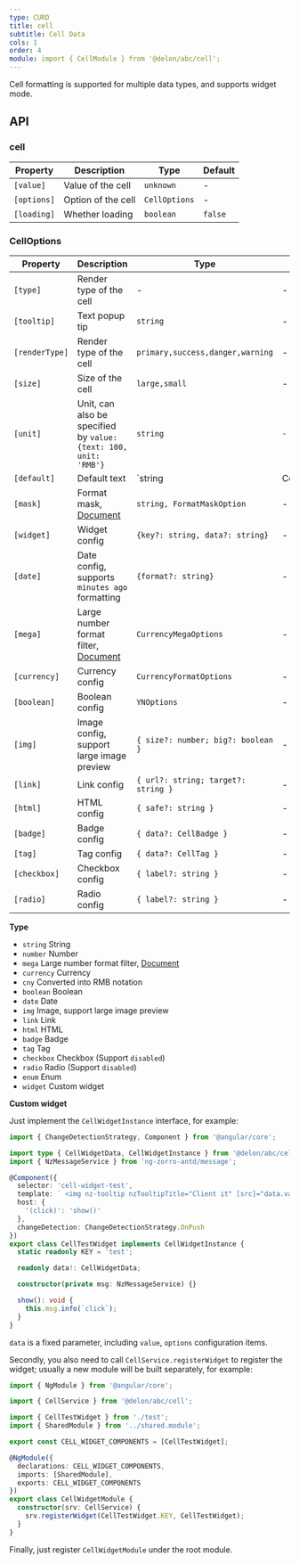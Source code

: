 ```yaml
---
type: CURD
title: cell
subtitle: Cell Data
cols: 1
order: 4
module: import { CellModule } from '@delon/abc/cell';
---
```


Cell formatting is supported for multiple data types, and supports widget mode.

## API

### cell

| Property | Description | Type | Default |
|----------|-------------|------|---------|
| `[value]` | Value of the cell | `unknown` | - |
| `[options]` | Option of the cell | `CellOptions` | - |
| `[loading]` | Whether loading | `boolean` | `false` |

### CellOptions

| Property | Description | Type | Default |
|----------|-------------|------|---------|
| `[type]` | Render type of the cell | - | - |
| `[tooltip]` | Text popup tip  | `string` | - |
| `[renderType]` | Render type of the cell | `primary,success,danger,warning` | - |
| `[size]` | Size of the cell | `large,small` | - |
| `[unit]` | Unit, can also be specified by `value: {text: 100, unit: 'RMB'}` | `string` | `-` |
| `[default]` | Default text | `string | CellDefaultText` | - |
| `[mask]` | Format mask, [Document](https://ng-alain.com/util/format/en#formatMask) | `string, FormatMaskOption` | - |
| `[widget]` | Widget config | `{key?: string, data?: string}` | - |
| `[date]` | Date config, supports `minutes ago` formatting | `{format?: string}` | - |
| `[mega]` | Large number format filter, [Document](https://ng-alain.com/util/format/en#mega) | `CurrencyMegaOptions` | - |
| `[currency]` | Currency config | `CurrencyFormatOptions` | - |
| `[boolean]` | Boolean config | `YNOptions` | - |
| `[img]` | Image config, support large image preview | `{ size?: number; big?: boolean }` | - |
| `[link]` | Link config | `{ url?: string; target?: string }` | - |
| `[html]` | HTML config | `{ safe?: string }` | - |
| `[badge]` | Badge config | `{ data?: CellBadge }` | - |
| `[tag]` | Tag config | `{ data?: CellTag }` | - |
| `[checkbox]` | Checkbox config | `{ label?: string }` | - |
| `[radio]` | Radio config | `{ label?: string }` | - |

**Type**

- `string` String
- `number` Number
- `mega` Large number format filter, [Document](https://ng-alain.com/util/format/en#mega)
- `currency` Currency
- `cny` Converted into RMB notation
- `boolean` Boolean
- `date` Date
- `img` Image, support large image preview
- `link` Link
- `html` HTML
- `badge` Badge
- `tag` Tag
- `checkbox` Checkbox (Support `disabled`)
- `radio` Radio (Support `disabled`)
- `enum` Enum
- `widget` Custom widget

**Custom widget**

Just implement the `CellWidgetInstance` interface, for example:

```ts
import { ChangeDetectionStrategy, Component } from '@angular/core';

import type { CellWidgetData, CellWidgetInstance } from '@delon/abc/cell';
import { NzMessageService } from 'ng-zorro-antd/message';

@Component({
  selector: 'cell-widget-test',
  template: ` <img nz-tooltip nzTooltipTitle="Client it" [src]="data.value" class="img" style="cursor: pointer" /> `,
  host: {
    '(click)': 'show()'
  },
  changeDetection: ChangeDetectionStrategy.OnPush
})
export class CellTestWidget implements CellWidgetInstance {
  static readonly KEY = 'test';

  readonly data!: CellWidgetData;

  constructor(private msg: NzMessageService) {}

  show(): void {
    this.msg.info(`click`);
  }
}
```

`data` is a fixed parameter, including `value`, `options` configuration items.

Secondly, you also need to call `CellService.registerWidget` to register the widget; usually a new module will be built separately, for example:

```ts
import { NgModule } from '@angular/core';

import { CellService } from '@delon/abc/cell';

import { CellTestWidget } from './test';
import { SharedModule } from '../shared.module';

export const CELL_WIDGET_COMPONENTS = [CellTestWidget];

@NgModule({
  declarations: CELL_WIDGET_COMPONENTS,
  imports: [SharedModule],
  exports: CELL_WIDGET_COMPONENTS
})
export class CellWidgetModule {
  constructor(srv: CellService) {
    srv.registerWidget(CellTestWidget.KEY, CellTestWidget);
  }
}
```

Finally, just register `CellWidgetModule` under the root module.
